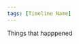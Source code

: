 ```yaml
---
tags: [Timeline Name]
---
```


<span 
	  class='ob-timelines' 
	  data-date='2000-10-10-00' 
	  data-title='Event Title' 
	  data-class='orange' 
	  data-img = 'Timeline Example/Timeline_2.jpg' 
	  data-type='range' 
	  data-end='2000-10-20-00'> 
	Things that happpened
</span>
